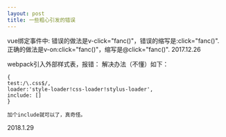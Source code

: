 ```yaml
---
layout: post
title: 一些粗心引发的错误
---
```


vue绑定事件中:
	错误的做法是v-click="fanc()"，错误的缩写是:click="fanc()".
	正确的做法是v-on:click="fanc()"，缩写是@click="fanc()".
2017.12.26

webpack引入外部样式表，报错：
	解决办法（不懂）如下：
```
{ 
test:/\.css$/, 
loader:'style-loader!css-loader!stylus-loader', 
include: [] 
}
```
	加个include就可以了，真奇怪。
2018.1.29
